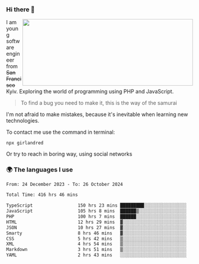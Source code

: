 ### Hi there 👋  

<img align='right' src="https://github-readme-stats.vercel.app/api?username=girlandred&count_private=true&show_icons=true&include_all_commits=true&hide_rank=true&hide_title=true&theme=buefy&card_width=300" width=460 height=180>


I am young software engineer from ~~San Francisco~~ Kyiv. Exploring the world of programming using PHP and JavaScript.


> To find a bug you need to make it, this is the way of the samurai



I'm not afraid to make mistakes, because it's inevitable when learning new technologies.

To contact me use the command in terminal:

```
npx girlandred
```

Or try to reach in boring way, using social networks


### 🌍 The languages I use

<!--START_SECTION:waka-->

```txt
From: 24 December 2023 - To: 26 October 2024

Total Time: 416 hrs 46 mins

TypeScript                 150 hrs 23 mins █████████░░░░░░░░░░░░░░░░   36.08 %
JavaScript                 105 hrs 8 mins  ██████▒░░░░░░░░░░░░░░░░░░   25.22 %
PHP                        100 hrs 7 mins  ██████░░░░░░░░░░░░░░░░░░░   24.02 %
HTML                       12 hrs 29 mins  ▓░░░░░░░░░░░░░░░░░░░░░░░░   03.00 %
JSON                       10 hrs 27 mins  ▓░░░░░░░░░░░░░░░░░░░░░░░░   02.51 %
Smarty                     8 hrs 46 mins   ▓░░░░░░░░░░░░░░░░░░░░░░░░   02.11 %
CSS                        5 hrs 42 mins   ▒░░░░░░░░░░░░░░░░░░░░░░░░   01.37 %
XML                        4 hrs 54 mins   ▒░░░░░░░░░░░░░░░░░░░░░░░░   01.18 %
Markdown                   3 hrs 51 mins   ▒░░░░░░░░░░░░░░░░░░░░░░░░   00.93 %
YAML                       2 hrs 43 mins   ░░░░░░░░░░░░░░░░░░░░░░░░░   00.65 %
```

<!--END_SECTION:waka-->

